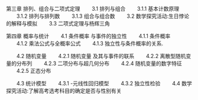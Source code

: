 第三章 排列、组合与二项式定理
　　3.1 排列与组合
　　3.1.1 基本计数原理
　　3.1.2 排列与排列数
　　3.1.3 组合与组合数
　　3.2 数学探究活动:生日悖论的解释与模拟
　　3.3 二项式定理与杨辉三角

第四章 概率与统计
　　4.1 条件概率 与事件的独立性
　　4.1.1 条件概率
　　4.1.2 乘法公式与全概率公式
　　4.1.3 独立性与条件概率的关系.

　　4.2 随机变量
　　4.2.1 随机变量 及其与事件的联系
　　4.2.2 离散型随机变量的分布列
　　4.2.3 二项分布与超几何分布
　　4.2.4 随机变量的数字特征
　　4.2.5 正态分布

　　4.3 统计模型
　　4.3.1 -元线性回归模型
　　4.3.2 独立性检验
　　4.4 数学探究活动:了解高考选考科目的确定是否与性别有关